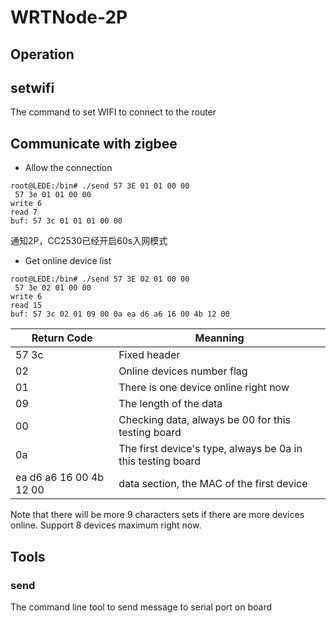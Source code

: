 # WRTNode-2P

## Operation
## setwifi
The command to set WIFI to connect to the router

## Communicate with zigbee
* Allow the connection
```
root@LEDE:/bin# ./send 57 3E 01 01 00 00
 57 3e 01 01 00 00
write 6
read 7
buf: 57 3c 01 01 01 00 00
```
通知2P，CC2530已经开启60s入网模式

* Get online device list
```
root@LEDE:/bin# ./send 57 3E 02 01 00 00
 57 3e 02 01 00 00
write 6
read 15
buf: 57 3c 02 01 09 00 0a ea d6 a6 16 00 4b 12 00
```
|Return Code|Meanning|
|---|---|
|57 3c|Fixed header|
|02|Online devices number flag|
|01|There is one device online right now|
|09|The length of the data|
|00|Checking data, always be 00 for this testing board|
|0a|The first device's type, always be 0a in this testing board|
|ea d6 a6 16 00 4b 12 00|data section, the MAC of the first device|

Note that there will be more 9 characters sets if there are more devices online. Support 8 devices maximum right now.

## Tools
### send
The command line tool to send message to serial port on board
